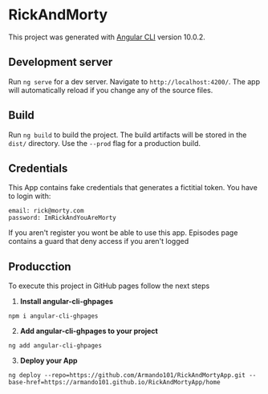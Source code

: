 # RickAndMorty

This project was generated with [Angular CLI](https://github.com/angular/angular-cli) version 10.0.2.

## Development server

Run `ng serve` for a dev server. Navigate to `http://localhost:4200/`. The app will automatically reload if you change any of the source files.

## Build

Run `ng build` to build the project. The build artifacts will be stored in the `dist/` directory. Use the `--prod` flag for a production build.

## Credentials
This App contains fake credentials that generates a fictitial token.
You have to login with:
```
email: rick@morty.com
password: ImRickAndYouAreMorty
```
If you aren't register you wont be able to use this app.
Episodes page contains a guard that deny access if you aren't logged

## Producction
To execute this project in GitHub pages follow the next steps

1. __Install angular-cli-ghpages__
```
npm i angular-cli-ghpages
```

2. __Add angular-cli-ghpages to your project__
```
ng add angular-cli-ghpages
```
3. __Deploy your App__
```
ng deploy --repo=https://github.com/Armando101/RickAndMortyApp.git --base-href=https://armando101.github.io/RickAndMortyApp/home
```